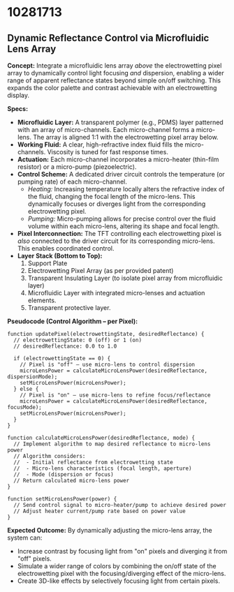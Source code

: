 # 10281713

## Dynamic Reflectance Control via Microfluidic Lens Array

**Concept:** Integrate a microfluidic lens array *above* the electrowetting pixel array to dynamically control light focusing *and* dispersion, enabling a wider range of apparent reflectance states beyond simple on/off switching. This expands the color palette and contrast achievable with an electrowetting display.

**Specs:**

*   **Microfluidic Layer:** A transparent polymer (e.g., PDMS) layer patterned with an array of micro-channels. Each micro-channel forms a micro-lens. The array is aligned 1:1 with the electrowetting pixel array below.
*   **Working Fluid:** A clear, high-refractive index fluid fills the micro-channels. Viscosity is tuned for fast response times.
*   **Actuation:** Each micro-channel incorporates a micro-heater (thin-film resistor) or a micro-pump (piezoelectric).
*   **Control Scheme:**  A dedicated driver circuit controls the temperature (or pumping rate) of each micro-channel.
    *   *Heating:* Increasing temperature locally alters the refractive index of the fluid, changing the focal length of the micro-lens. This dynamically focuses or diverges light from the corresponding electrowetting pixel.
    *   *Pumping:* Micro-pumping allows for precise control over the fluid volume within each micro-lens, altering its shape and focal length.
*   **Pixel Interconnection:** The TFT controlling each electrowetting pixel is *also* connected to the driver circuit for its corresponding micro-lens. This enables coordinated control.
*   **Layer Stack (Bottom to Top):**
    1.  Support Plate
    2.  Electrowetting Pixel Array (as per provided patent)
    3.  Transparent Insulating Layer (to isolate pixel array from microfluidic layer)
    4.  Microfluidic Layer with integrated micro-lenses and actuation elements.
    5.  Transparent protective layer.

**Pseudocode (Control Algorithm – per Pixel):**

```
function updatePixel(electrowettingState, desiredReflectance) {
  // electrowettingState: 0 (off) or 1 (on)
  // desiredReflectance: 0.0 to 1.0

  if (electrowettingState == 0) {
    // Pixel is "off" – use micro-lens to control dispersion
    microLensPower = calculateMicroLensPower(desiredReflectance, dispersionMode);
    setMicroLensPower(microLensPower);
  } else {
    // Pixel is "on" – use micro-lens to refine focus/reflectance
    microLensPower = calculateMicroLensPower(desiredReflectance, focusMode);
    setMicroLensPower(microLensPower);
  }
}

function calculateMicroLensPower(desiredReflectance, mode) {
  // Implement algorithm to map desired reflectance to micro-lens power
  // Algorithm considers:
  //  - Initial reflectance from electrowetting state
  //  - Micro-lens characteristics (focal length, aperture)
  //  - Mode (dispersion or focus)
  // Return calculated micro-lens power
}

function setMicroLensPower(power) {
  // Send control signal to micro-heater/pump to achieve desired power
  // Adjust heater current/pump rate based on power value
}
```

**Expected Outcome:**  By dynamically adjusting the micro-lens array, the system can:

*   Increase contrast by focusing light from "on" pixels and diverging it from "off" pixels.
*   Simulate a wider range of colors by combining the on/off state of the electrowetting pixel with the focusing/diverging effect of the micro-lens.
*   Create 3D-like effects by selectively focusing light from certain pixels.